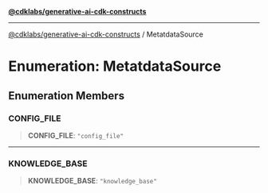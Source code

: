 [**@cdklabs/generative-ai-cdk-constructs**](../README.md)

***

[@cdklabs/generative-ai-cdk-constructs](../README.md) / MetatdataSource

# Enumeration: MetatdataSource

## Enumeration Members

### CONFIG\_FILE

> **CONFIG\_FILE**: `"config_file"`

***

### KNOWLEDGE\_BASE

> **KNOWLEDGE\_BASE**: `"knowledge_base"`
